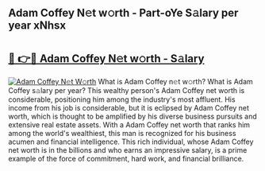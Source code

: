 ## Adam Coffey N𝚎t w𝚘rth - Part-oYe S𝚊lary per year xNhsx

# <h2><a href="http://gc00sx.nevu.top/?p=Adam+Coffey">🔗 👉🔴 Adam Coffey N𝚎t w𝚘rth - S𝚊lary</a></h2>

[![Adam Coffey N𝚎t W𝚘rth](https://i.imgur.com/Oavwk0R.jpeg)](http://gc00sx.nevu.top/?p=Adam+Coffey)
What is Adam Coffey n𝚎t w𝚘rth? What is Adam Coffey s𝚊lary per year?
This wealthy person's Adam Coffey net worth is considerable, positioning him among the industry's most affluent. His income from his job is considerable, but it is eclipsed by Adam Coffey net worth, which is thought to be amplified by his diverse business pursuits and extensive real estate assets. With a Adam Coffey net worth that ranks him among the world's wealthiest, this man is recognized for his business acumen and financial intelligence. This rich individual, whose Adam Coffey net worth is in the billions and who earns an impressive salary, is a prime example of the force of commitment, hard work, and financial brilliance.
